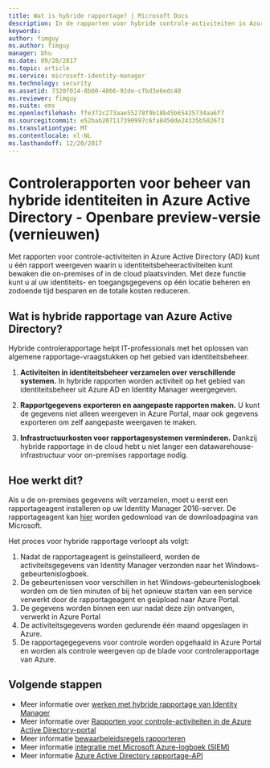 ```yaml
---
title: Wat is hybride rapportage? | Microsoft Docs
description: In de rapporten voor hybride controle-activiteiten in Azure Active Directory kunt u controlegebeurtenissen in de cloud of on-premises bekijken.
keywords: 
author: fimguy
ms.author: fimguy
manager: bhu
ms.date: 09/28/2017
ms.topic: article
ms.service: microsoft-identity-manager
ms.technology: security
ms.assetid: 7320f014-8b60-4866-92de-cfbd3e6edc48
ms.reviewer: fimguy
ms.suite: ems
ms.openlocfilehash: ffe372c273aae55278f9b18b45b65425734aa6f7
ms.sourcegitcommit: e52bab207117390997c6fa8450de24335b502673
ms.translationtype: MT
ms.contentlocale: nl-NL
ms.lasthandoff: 12/20/2017
---
```

# <a name="hybrid-identity-management-audit-reports-in-azure-active-directory---public-previewrefresh"></a>Controlerapporten voor beheer van hybride identiteiten in Azure Active Directory - Openbare preview-versie (vernieuwen)
Met rapporten voor controle-activiteiten in Azure Active Directory (AD) kunt u één rapport weergeven waarin u identiteitsbeheeractiviteiten kunt bewaken die on-premises of in de cloud plaatsvinden. Met deze functie kunt u al uw identiteits- en toegangsgegevens op één locatie beheren en zodoende tijd besparen en de totale kosten reduceren.

## <a name="what-is-azure-active-directory-hybrid-reporting"></a>Wat is hybride rapportage van Azure Active Directory?
Hybride controlerapportage helpt IT-professionals met het oplossen van algemene rapportage-vraagstukken op het gebied van identiteitsbeheer.

1. **Activiteiten in identiteitsbeheer verzamelen over verschillende systemen.** In hybride rapporten worden activiteit op het gebied van identiteitsbeheer uit Azure AD en Identity Manager weergegeven.

2. **Rapportgegevens exporteren en aangepaste rapporten maken.** U kunt de gegevens niet alleen weergeven in Azure Portal, maar ook gegevens exporteren om zelf aangepaste weergaven te maken.

3. **Infrastructuurkosten voor rapportagesystemen verminderen.** Dankzij hybride rapportage in de cloud hebt u niet langer een datawarehouse-infrastructuur voor on-premises rapportage nodig.

## <a name="how-does-it-work"></a>Hoe werkt dit?

Als u de on-premises gegevens wilt verzamelen, moet u eerst een rapportageagent installeren op uw Identity Manager 2016-server. De rapportageagent kan [hier](https://www.microsoft.com/download/details.aspx?id=55112) worden gedownload van de downloadpagina van Microsoft.

Het proces voor hybride rapportage verloopt als volgt:
1. Nadat de rapportageagent is geïnstalleerd, worden de activiteitsgegevens van Identity Manager verzonden naar het Windows-gebeurtenislogboek.
2. De gebeurtenissen voor verschillen in het Windows-gebeurtenislogboek worden om de tien minuten of bij het opnieuw starten van een service verwerkt door de rapportageagent en geüpload naar Azure Portal.
3. De gegevens worden binnen een uur nadat deze zijn ontvangen, verwerkt in Azure Portal
4. De activiteitsgegevens worden gedurende één maand opgeslagen in Azure.
5. De rapportagegegevens voor controle worden opgehaald in Azure Portal en worden als controle weergeven op de blade voor controlerapportage van Azure.

## <a name="next-steps"></a>Volgende stappen
- Meer informatie over [werken met hybride rapportage van Identity Manager](working-with-identity-manager-hybrid-reporting.md)
- Meer informatie over [Rapporten voor controle-activiteiten in de Azure Active Directory-portal](https://docs.microsoft.com/azure/active-directory/active-directory-reporting-activity-audit-logs)
- Meer informatie [bewaarbeleidsregels rapporteren](https://docs.microsoft.com/azure/active-directory/active-directory-reporting-retention)
- Meer informatie [integratie met Microsoft Azure-logboek (SIEM)](https://docs.microsoft.com/azure/security/security-azure-log-integration-overview)
- Meer informatie [Azure Active Directory rapportage-API](https://docs.microsoft.com/azure/active-directory/active-directory-reporting-api-getting-started)

